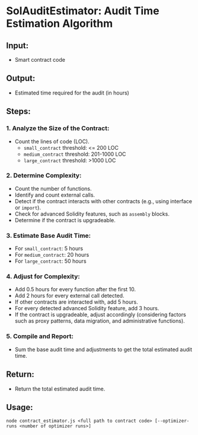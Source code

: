 # SolAuditEstimator: Audit Time Estimation Algorithm

## **Input**:

- Smart contract code

## **Output**:

- Estimated time required for the audit (in hours)

## **Steps**:

### 1. **Analyze the Size of the Contract**:

- Count the lines of code (LOC).
  - `small_contract` threshold: <= 200 LOC
  - `medium_contract` threshold: 201-1000 LOC
  - `large_contract` threshold: >1000 LOC

### 2. **Determine Complexity**:

- Count the number of functions.
- Identify and count external calls.
- Detect if the contract interacts with other contracts (e.g., using interface or `import`).
- Check for advanced Solidity features, such as `assembly` blocks.
- Determine if the contract is upgradeable.

### 3. **Estimate Base Audit Time**:

- For `small_contract`: 5 hours
- For `medium_contract`: 20 hours
- For `large_contract`: 50 hours

### 4. **Adjust for Complexity**:

- Add 0.5 hours for every function after the first 10.
- Add 2 hours for every external call detected.
- If other contracts are interacted with, add 5 hours.
- For every detected advanced Solidity feature, add 3 hours.
- If the contract is upgradeable, adjust accordingly (considering factors such as proxy patterns, data migration, and administrative functions).

### 5. **Compile and Report**:

- Sum the base audit time and adjustments to get the total estimated audit time.

## **Return**:

- Return the total estimated audit time.

## **Usage**:

```shell
node contract_estimator.js <full path to contract code> [--optimizer-runs <number of optimizer runs>]
```
